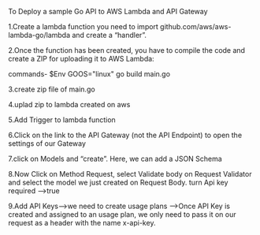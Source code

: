 To Deploy a sample  Go API to AWS Lambda and API Gateway



1.Create a lambda function 
    you need to import github.com/aws/aws-lambda-go/lambda and create a “handler”. 
    
    
2.Once the function has been created, you have to compile the code and create a ZIP for uploading it to AWS Lambda:

   commands- $Env GOOS="linux" go build main.go
   
   
3.create zip file of main.go

4.uplad zip to lambda created on aws

5.Add Trigger to lambda function

6.Click on the link to the API Gateway (not the API Endpoint) to open the settings of our Gateway

7.click on Models and “create”. Here, we can add a JSON Schema 

8.Now Click on Method Request, select Validate body on Request Validator and select the model we just created on Request Body.  turn Api key required -->true

9.Add API Keys-->we need to create usage plans
              -->Once API Key is created and assigned to an usage plan, we only need to pass it on our request as   a header with the name x-api-key.
     
